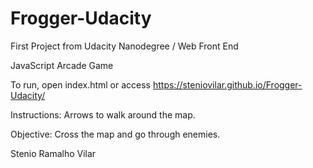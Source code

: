# Frogger-Udacity
First Project from Udacity Nanodegree / Web Front End

JavaScript Arcade Game

To run, open index.html or access https://steniovilar.github.io/Frogger-Udacity/

Instructions: Arrows to walk around the map.

Objective: Cross the map and go through enemies.

Stenio Ramalho Vilar
